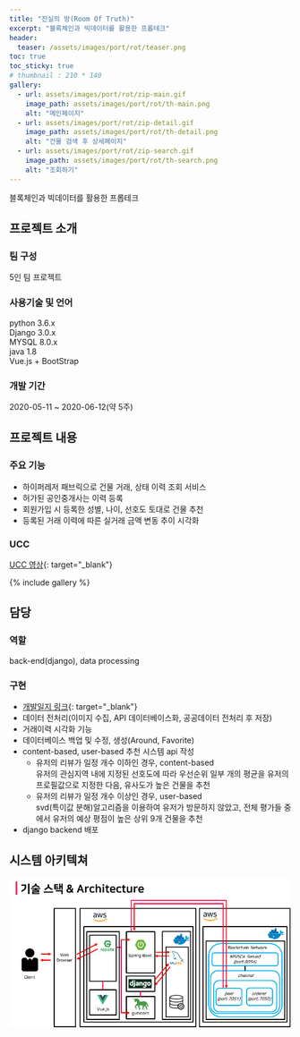 ```yaml
---
title: "진실의 방(Room Of Truth)"
excerpt: "블록체인과 빅데이터를 활용한 프롭테크"
header:
  teaser: /assets/images/port/rot/teaser.png
toc: true
toc_sticky: true
# thumbnail : 210 * 140
gallery:
  - url: assets/images/port/rot/zip-main.gif
    image_path: assets/images/port/rot/th-main.png
    alt: "메인페이지"
  - url: assets/images/port/rot/zip-detail.gif
    image_path: assets/images/port/rot/th-detail.png
    alt: "건물 검색 후 상세페이지"
  - url: assets/images/port/rot/zip-search.gif
    image_path: assets/images/port/rot/th-search.png
    alt: "조회하기"
---
```

블록체인과 빅데이터를 활용한 프롭테크
## 프로젝트 소개  
### 팀 구성  
 5인 팀 프로젝트
### 사용기술 및 언어    
  python 3.6.x  
  Django 3.0.x  
  MYSQL 8.0.x  
  java 1.8  
  Vue.js + BootStrap  

### 개발 기간  
2020-05-11 ~ 2020-06-12(약 5주)

## 프로젝트 내용
### 주요 기능
 - 하이퍼레저 패브릭으로 건물 거래, 상태 이력 조회 서비스  
 - 허가된 공인중개사는 이력 등록  
 - 회원가입 시 등록한 성별, 나이, 선호도 토대로 건물 추천  
 - 등록된 거래 이력에 따른 실거래 금액 변동 추이 시각화  


### UCC  
[UCC 영상](https://www.youtube.com/watch?v=BEHOrboUUS8){: target="_blank"}

{% include gallery %}


## 담당
### 역할
back-end(django), data processing  
### 구현
- [개발일지 링크](/note/rot_log){: target="_blank"}
- 데이터 전처리(이미지 수집, API 데이터베이스화, 공공데이터 전처리 후 저장)  
- 거래이력 시각화 기능 
- 데이터베이스 백업 및 수정, 생성(Around, Favorite)  
- content-based, user-based 추천 시스템 api 작성  
  + 유저의 리뷰가 일정 개수 이하인 경우, content-based    
  유저의 관심지역 내에 지정된 선호도에 따라 우선순위 일부 개의 평균을 유저의 프로필값으로 지정한 다음, 유사도가 높은 건물을 추천  
  + 유저의 리뷰가 일정 개수 이상인 경우, user-based  
  svd(특이값 분해)알고리즘을 이용하여 유저가 방문하지 않았고, 전체 평가들 중에서 유저의 예상 평점이 높은 상위 9개 건물을 추천  
- django backend 배포  
## 시스템 아키텍쳐  
 ![system architecture](/assets/images/port/rot/system_architecture.png)
